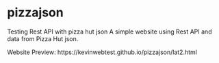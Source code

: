 # pizzajson
Testing Rest API with pizza hut json
A simple website using Rest API and data from Pizza Hut json.
<p>Website Preview: https://kevinwebtest.github.io/pizzajson/lat2.html</p>
